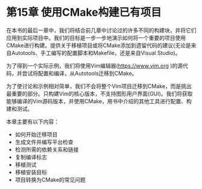 # 第15章 使用CMake构建已有项目

在本书的最后一章中，我们将结合前几章中讨论过的许多不同的构建块，并将它们应用到实际项目中。我们的目标是一步一步地演示如何将一个重要的项目使用CMake进行构建。提供关于移植项目或将CMake添加到遗留代码的建议(无论是来自Autotools、手工编写的配置脚本和Makefile，还是来自Visual Studio)。

为了得到一个实际示例，我们将使用Vim编辑器(https://www.vim.org )的源代码，并尝试将配置和编译，从Autotools迁移到CMake。

为了使讨论和示例相对简单，我们不会将整个Vim项目迁移到CMake，而是挑出最重要的部分。只构建Vim的核心版本，不支持图形用户界面(GUI)。我们将获取能够编译的Vim源码版本，并使用CMake，用书中介绍的其他工具进行配置、构建和测试。

本章主要有以下内容：

* 如何开始迁移项目
* 生成文件并编写平台检查
* 检测所需的依赖关系和链接
* 复制编译标志
* 移植测试
* 移植安装目标
* 项目转换为CMake的常见问题

